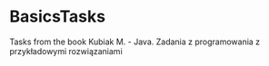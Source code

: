 # BasicsTasks
Tasks from the book Kubiak M. - Java. Zadania z programowania z przykładowymi rozwiązaniami

